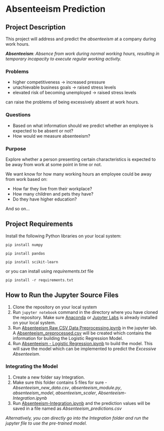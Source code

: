 # Absenteeism Prediction

## Project Description
This project will address and predict the *absenteeism* at a company during work hours.

***Absenteeism***: *Absence from work during normal working hours, resulting in temporary incapacity to execute regular working activity.*

### Problems
-	higher competitiveness → increased pressure
-	unachievable business goals → raised stress levels
-	elevated risk of becoming unemployed → raised stress levels

can raise the problems of being excessively absent at work hours.

### Questions
-	Based on what information should we predict whether an employee is expected to be absent or not?
-	How would we measure absenteeism?

### Purpose
Explore whether a person presenting certain characteristics is expected to be away from work at some point in time or not.

We want know for how many working hours an employee could be away from work based on:
- How far they live from their workplace?
- How many children and pets they have?
- Do they have higher education?

And so on…

## Project Requirements
Install the following Python libraries on your local system:
```
pip install numpy
```

```
pip install pandas
```

```
pip install scikit-learn
```

or you can install using *requirements.txt* file
```
pip install -r requirements.txt
```

## How to Run the Jupyter Source Files
1) Clone the repository on your local system
2) Run ```jupyter notebook``` command in the directory where you have cloned the repository. Make sure [Anaconda](https://www.anaconda.com/products/distribution) or [Jupyter Labs](https://jupyter.org/install) is already installed on your local system.
3) Run [Absenteeism Raw CSV Data Preprocessing.ipynb](https://github.com/hamzaziizzz/Absenteeism-Prediction/blob/main/Absenteeism%20Raw%20CSV%20Data%20Preprocessing.ipynb) in the jupyter lab. A [Absenteeism_preprocessed.csv](https://github.com/hamzaziizzz/Absenteeism-Prediction/blob/main/Absenteeism_preprocessed.csv) will be created which contains the information for building the Logistic Regression Model.
4) Run [Absenteeism - Logistic Regression.ipynb](https://github.com/hamzaziizzz/Absenteeism-Prediction/blob/main/Absenteeism%20-%20Logistic%20Regression.ipynb) to build the model. This will save the model which can be implemented to predict the *Excessive Absenteeism*.

### Integrating the Model
1) Create a new folder say Integration.
2) Make sure this folder contains 5 files for sure - *Absenteeism_new_data.csv*, *absenteeism_module.py*, *absenteeism_model*, *absenteeism_scaler*, *Absenteeism-Integration.ipynb*
3) Run [Absenteeism-Integration.ipynb](https://github.com/hamzaziizzz/Absenteeism-Prediction/blob/main/Integration/Absenteeism-Integration.ipynb) and the prediction values will be saved in a file named as *Absenteeism_predictions.csv*

*Alternatively, you can directly go into the Integration folder and run the jupyter file to use the pre-trained model.*
